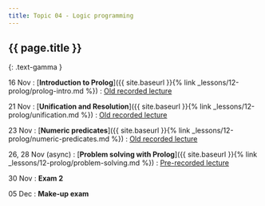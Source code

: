 ```yaml
---
title: Topic 04 - Logic programming
---
```


## {{ page.title }}
{: .text-gamma }

16 Nov
: [**Introduction to Prolog**]({{ site.baseurl }}{% link _lessons/12-prolog/prolog-intro.md %})
  : [Old recorded lecture](https://www.youtube.com/playlist?list=PLeIbBi3CwMZw3XQhb0hwQVSxamEJhF_TO)

21 Nov
: [**Unification and Resolution**]({{ site.baseurl }}{% link _lessons/12-prolog/unification.md %})
  : [Old recorded lecture](https://www.youtube.com/playlist?list=PLeIbBi3CwMZyH6P_Jboge8kSvUXUCeORz)

23 Nov
: [**Numeric predicates**]({{ site.baseurl }}{% link _lessons/12-prolog/numeric-predicates.md %})
  : [Old recorded lecture](https://www.youtube.com/playlist?list=PLeIbBi3CwMZynn3lPPWeWhRe5N0Glv2nT)

26, 28 Nov (async)
: [**Problem solving with Prolog**]({{ site.baseurl }}{% link _lessons/12-prolog/problem-solving.md %})
  : [Pre-recorded lecture](https://youtube.com/playlist?list=PLeIbBi3CwMZyVoCL1iEY5WTG1Sz22aSs6)

30 Nov
: **Exam 2**

05 Dec
: **Make-up exam**
